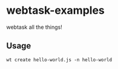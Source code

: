 # webtask-examples
webtask all the things!

## Usage

```
wt create hello-world.js -n hello-world
```
